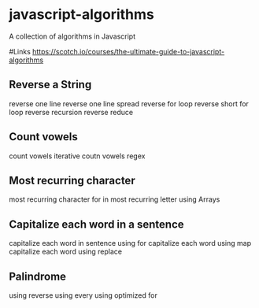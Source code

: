 # javascript-algorithms

A collection of algorithms in Javascript

#Links
https://scotch.io/courses/the-ultimate-guide-to-javascript-algorithms

## Reverse a String

reverse one line
reverse one line spread
reverse for loop
reverse short for loop
reverse recursion
reverse reduce

## Count vowels

count vowels iterative
coutn vowels regex

## Most recurring character

most recurring character for in
most recurring letter using Arrays

## Capitalize each word in a sentence

capitalize each word in sentence using for
capitalize each word using map
capitalize each word using replace

## Palindrome

using reverse
using every
using optimized for
